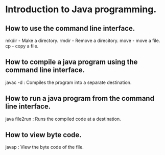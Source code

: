 # Introduction to Java programming.

## How to use the command line interface.

mkdir - Make a directory.
rmdir - Remove a direcitory.
move - move a file.
cp - copy a file.

## How to compile a java program using the command line interface.

javac -d <destination> <file2compile> : Compiles the program into a separate destination.

## How to run a java program from the command line interface.

java file2run : Runs the compiled code at a destination.

## How to view byte code.

javap <file> : View the byte code of the file.
